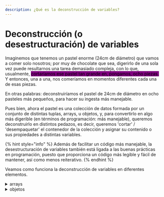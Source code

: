 ```yaml
---
description: ¿Qué es la deconstrucción de variables?
---
```


# Deconstrucción (o desestructuración) de variables

Imaginemos que tenemos un pastel enorme (24cm de diámetro) que vamos a comer solo nosotros; por muy de chocolate que sea, digerirlo de una sola vez puede resultarnos una tarea demasiado compleja, con lo que, usualmente, <mark style="background-color:purple;">cortaríamos ese pastel tan grande en, pongamos, ocho piezas.</mark> Y entonces, una a una, nos comeríamos en momentos diferentes cada una de esas piezas.&#x20;

En otras palabras: deconstruiríamos el pastel de 24cm de diámetro en ocho pasteles más pequeños, para hacer su ingesta más manejable.

Pues bien, ahora el pastel es una colección de datos formada por un conjunto de distintas tuplas, arrays, u objetos, y, para convertirlo en algo más digerible (en términos de programación: más manejable), queremos deconstruirlo en distintos pedazos, es decir, queremos 'cortar' / 'desempaquetar' el contenedor de la colección y asignar su contenido o sus propiedades a distintas variables.

{% hint style="info" %}
Además de facilitar un código más manejable, la desestructuración de variables también está ligada a las buenas prácticas en programación, puesto que proporciona un código más legible y fácil de mantener, así como menos reiterativo.
{% endhint %}

Veamos como funciona la deconstrucción de variables en diferentes elementos.

<details>

<summary>arrays</summary>

```
let alimentacion = ['pancake y zumo de pomelo', 'huevos rotos y yogur', 'pimientos con hamburguesa de atún y helado'];
```



Cómo accederíamos a los valores <mark style="background-color:$primary;">sin deconstruirla</mark>:

```
console.log(`desayuno: ${alimentacion[0]}, comida: ${alimentacion[1]}, cena: ${alimentacion[2]}`);


Resultado:

"desayuno: pancake y zumo de pomelo, comida: huevos rotos y yogur, cena: pimientos con hamburguesa de atún y helado"

```



Cómo accedemos a los valores <mark style="background-color:yellow;">después de deconstruirla:</mark>

```
let [desayuno, comida, cena] = alimentacion; --> esta es la deconstrucción

console.log(desayuno); --> resultado: "pancake y zumo de pomelo"
console.log(comida); --> resultado: "huevos rotos y yogur"
console.log(cena); --> resultado: "pimientos con hamburguesa de atún y helado"
```



**También podemos** elegir los elementos que deseamos deconstruir:

```
let alimentacion = ['pancake y zumo de pomelo', 'huevos rotos y yogur', 'pimientos con hamburguesa de atún y helado'];

let [desayuno, , cena] = alimentacion


console.log(desayuno); --> resultado: "pancake y zumo de pomelo"
console.log(cena); --> resultado: "pimientos con hamburguesa de atún y helado"
```

</details>

<details>

<summary>objetos</summary>

```
let usuario = {nombre: "Maite", edad: 28, ciudad: "La Habana"};
```



Cómo accederíamos a los valores <mark style="background-color:$primary;">sin deconstruirla</mark>:

```
console.log(`su nombre es ${usuario.nombre}, de ${usuario.edad} años, con origen en ${usuario.ciudad}`);


Resultado:

"su nombre es Maite, de 28 años, con origen en La Habana"
```



Cómo accedemos a los valores <mark style="background-color:yellow;">después de deconstruirla:</mark>

```
let { nombre, edad, ciudad } = usuario; --> la deconstruimos


console.log(`su nombre es ${nombre}, de ${edad} años, con origen en ${ciudad}`); --> accedemos a sus valores



Resultado: 

"su nombre es Maite, de 28 años, con origen en La Habana"
```



**También podemos** alterar el nombre de las variables:

```
let { nombre, edad: años, ciudad: origen } = usuario;

console.log(`su nombre es ${nombre}, de ${años} años, con origen en ${origen}`);


Resultado: 

"su nombre es Maite, de 28 años, con origen en La Habana"
```



**También podemos** usarlo en bucles:

```
let usuarios = [
    { nombre: 'Maite', edad: 28, ciudad: 'La Habana' },
    { nombre: 'Koko', edad: 28, ciudad: 'San Sebastián' },
    { nombre: 'Aleida', edad: 60, ciudad: 'La Habana' },
    { nombre: 'Imala', edad: 60, ciudad: 'San Sebastián' }
];


for (let { nombre, edad: años, ciudad: origen } of usuarios) {

    console.log(`su nombre es ${nombre}, de ${años} años, con origen en ${origen}`);
}


Resultado:

"su nombre es Maite, de 28 años, con origen en La Habana"
"su nombre es Koko, de 28 años, con origen en San Sebastián"
"su nombre es Aleida, de 60 años, con origen en La Habana"
"su nombre es Imala, de 60 años, con origen en San Sebastián"
```

</details>


